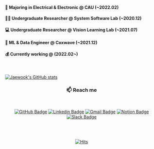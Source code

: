 <!-- ![header](https://capsule-render.vercel.app/api?type=waving&color=gradient&height=200&section=header&reversal=true&animation=fadeIn&text=JaeWook%20Lee&fontSize=70&fontAlignY=30&fontAlign=28&desc=ML%20engineer&descSize=25&descAlign=63&descAlignY=35&rotate=-0.4) -->

#### 🥇 **Majoring in Electrical & Electronic @ CAU (~2022.02)**
#### 👨‍🎓 **Undergraduate Researcher @ System Software Lab (~2020.12)**
#### 💻 **Undergraduate Researcher @ Vision Learning Lab (~2021.07)**
#### 🚀 **ML & Data Engineer @ Coxwave (~2021.12)**
<!-- ### 👶: **Wanna be Data Scientist** -->
#### 💰 **Currently working @ (2022.02~)**</br>

<!-- <h3 align="center"><b>🛠 Dev stack</b></h3></br>
<p align="center">
<img src="https://img.shields.io/badge/Python-3766AB?style=flat&logo=Python&logoColor=white"></a> &nbsp 
<img src="https://img.shields.io/badge/MATLAB-lightgrey?style=flat&logo=MATLAB&logoColor=white"></a> &nbsp
<img src="https://img.shields.io/badge/c-00599C?style=flat&logo=c&logoColor=white"/></a> &nbsp
<img src="https://img.shields.io/badge/VSCode-4f015e?style=flat&logo=VSCode&logoColor=white"></a> &nbsp
<img src="https://img.shields.io/badge/HTML5-E34F26?style=flat&logo=HTML5&logoColor=white"/></a> &nbsp
<img src="https://img.shields.io/badge/CSS3-green?style=flat&logo=CSS3&logoColor=white"/></a> &nbsp
<img src="https://img.shields.io/badge/JavaScript-F7DF1E?style=flat&logo=JavaScript&logoColor=white"/></a> &nbsp
<img src="https://img.shields.io/badge/MongoDB-47A248?style=flat&logo=MongoDB&logoColor=white"/></a> </p> -->

</br></br>[![Jaewook's GitHub stats](https://github-readme-stats.vercel.app/api?username=jaewook94&hide=prs,issues&count_private=true&show_icons=true&theme=dark)](https://github.com/jaewook94/github-readme-stats)

<!-- 이런식으로 Repository를 노출 -->
<!-- [![Readme Card](https://github-readme-stats.vercel.app/api/pin/?username=jaewook94&repo=data-crawling-project&theme=dark)](https://github.com/jaewook94/data-crawling-project) --> 

<h3 align="center"><b>📫 Reach me </b></h3></br>
<div align=center>

[![GitHub Badge](http://img.shields.io/badge/GitHub-141414?style=flat&logo=Github&logoColor=white&link=https://github.com/jaewook94/)](https://github.com/jaewook94/)
[![Linkedin Badge](https://img.shields.io/badge/LinkedIn-blue?style=flat&logo=Linkedin&logoColor=white&link=https://www.linkedin.com/in/jaewooklee/)](https://www.linkedin.com/in/jaewooklee/)
[![Gmail Badge](https://img.shields.io/badge/Gmail-d14836?style=flat&logo=Gmail&logoColor=white&link=mailto:wodnr079@gmail.com)](mailto:wodnr079@gmail.com)
[![Notion Badge](https://img.shields.io/badge/Notion-orange?style=flat&logo=Notion&logoColor=white&link=https://www.notion.so/jaewooklee/)](https://www.notion.so/jaewooklee/)
[![Slack Badge](https://img.shields.io/badge/Slack-3c0147?style=flat&logo=Slack&logoColor=white&link=mailto:jaewook.lee@coxwave.com)](mailto:jaewook.lee@coxwave.com) </br></br>

</br></br>[![Hits](https://hits.seeyoufarm.com/api/count/incr/badge.svg?url=https%3A%2F%2Fgithub.com%2Fjaewook94&count_bg=%23EDF5E7&title_bg=%23555555&icon=&icon_color=%23E7E7E7&title=hits&edge_flat=false)](https://hits.seeyoufarm.com)
  
 </div>
